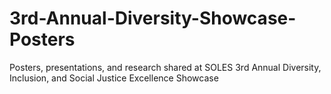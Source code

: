 # 3rd-Annual-Diversity-Showcase-Posters
Posters, presentations, and research shared at SOLES 3rd Annual Diversity, Inclusion, and Social Justice Excellence Showcase
